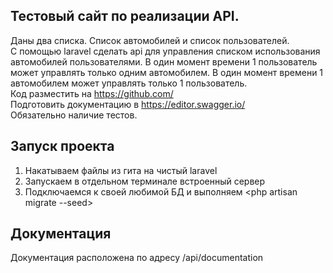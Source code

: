 ## Тестовый сайт по реализации API.

Даны два списка. Список автомобилей и список пользователей.  
C помощью laravel сделать api для управления списком использования автомобилей пользователями.
В один момент времени 1 пользователь может управлять только одним автомобилем. В один момент времени 1 автомобилем может управлять только 1 пользователь.  
Код разместить на https://github.com/  
Подготовить документацию в https://editor.swagger.io/  
Обязательно наличие тестов.  
## Запуск проекта

1. Накатываем файлы из гита на чистый laravel
2. Запускаем в отдельном терминале встроенный сервер <php artisan serve>
3. Подключаемся к своей любимой БД и выполняем <php artisan migrate --seed>

## Документация

Документация расположена по адресу /api/documentation
